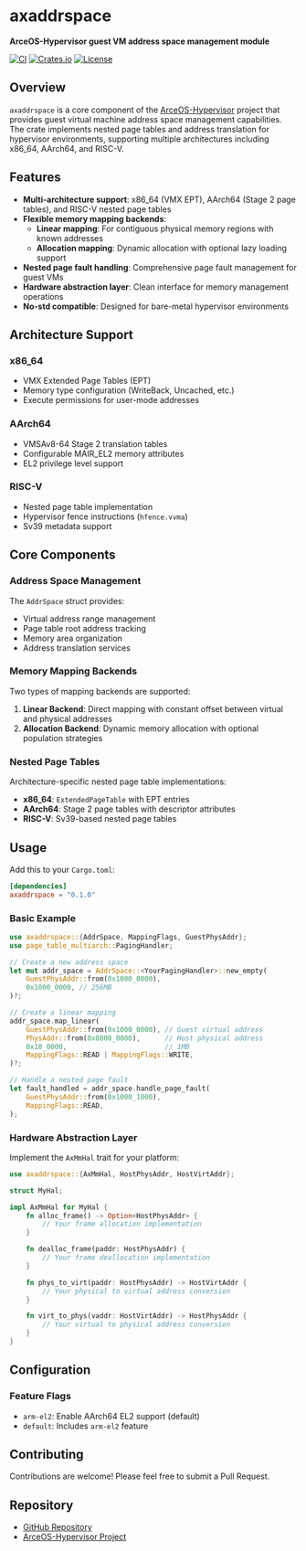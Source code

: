 # axaddrspace

**ArceOS-Hypervisor guest VM address space management module**

[![CI](https://github.com/arceos-hypervisor/axaddrspace/actions/workflows/ci.yml/badge.svg)](https://github.com/arceos-hypervisor/axaddrspace/actions/workflows/ci.yml)
[![Crates.io](https://img.shields.io/crates/v/axaddrspace)](https://crates.io/crates/axaddrspace)
[![License](https://img.shields.io/badge/license-Apache%202.0%20OR%20MIT-blue)](LICENSE)

## Overview

`axaddrspace` is a core component of the [ArceOS-Hypervisor](https://github.com/arceos-hypervisor/) project that provides guest virtual machine address space management capabilities. The crate implements nested page tables and address translation for hypervisor environments, supporting multiple architectures including x86_64, AArch64, and RISC-V.

## Features

- **Multi-architecture support**: x86_64 (VMX EPT), AArch64 (Stage 2 page tables), and RISC-V nested page tables
- **Flexible memory mapping backends**:
  - **Linear mapping**: For contiguous physical memory regions with known addresses
  - **Allocation mapping**: Dynamic allocation with optional lazy loading support
- **Nested page fault handling**: Comprehensive page fault management for guest VMs
- **Hardware abstraction layer**: Clean interface for memory management operations
- **No-std compatible**: Designed for bare-metal hypervisor environments

## Architecture Support

### x86_64
- VMX Extended Page Tables (EPT)
- Memory type configuration (WriteBack, Uncached, etc.)
- Execute permissions for user-mode addresses

### AArch64
- VMSAv8-64 Stage 2 translation tables
- Configurable MAIR_EL2 memory attributes
- EL2 privilege level support

### RISC-V
- Nested page table implementation
- Hypervisor fence instructions (`hfence.vvma`)
- Sv39 metadata support

## Core Components

### Address Space Management
The `AddrSpace` struct provides:
- Virtual address range management
- Page table root address tracking
- Memory area organization
- Address translation services

### Memory Mapping Backends
Two types of mapping backends are supported:

1. **Linear Backend**: Direct mapping with constant offset between virtual and physical addresses
2. **Allocation Backend**: Dynamic memory allocation with optional population strategies

### Nested Page Tables
Architecture-specific nested page table implementations:
- **x86_64**: `ExtendedPageTable` with EPT entries
- **AArch64**: Stage 2 page tables with descriptor attributes
- **RISC-V**: Sv39-based nested page tables

## Usage

Add this to your `Cargo.toml`:

```toml
[dependencies]
axaddrspace = "0.1.0"
```

### Basic Example

```rust
use axaddrspace::{AddrSpace, MappingFlags, GuestPhysAddr};
use page_table_multiarch::PagingHandler;

// Create a new address space
let mut addr_space = AddrSpace::<YourPagingHandler>::new_empty(
    GuestPhysAddr::from(0x1000_0000),
    0x1000_0000, // 256MB
)?;

// Create a linear mapping
addr_space.map_linear(
    GuestPhysAddr::from(0x1000_0000), // Guest virtual address
    PhysAddr::from(0x8000_0000),      // Host physical address
    0x10_0000,                        // 1MB
    MappingFlags::READ | MappingFlags::WRITE,
)?;

// Handle a nested page fault
let fault_handled = addr_space.handle_page_fault(
    GuestPhysAddr::from(0x1000_1000),
    MappingFlags::READ,
);
```

### Hardware Abstraction Layer

Implement the `AxMmHal` trait for your platform:

```rust
use axaddrspace::{AxMmHal, HostPhysAddr, HostVirtAddr};

struct MyHal;

impl AxMmHal for MyHal {
    fn alloc_frame() -> Option<HostPhysAddr> {
        // Your frame allocation implementation
    }

    fn dealloc_frame(paddr: HostPhysAddr) {
        // Your frame deallocation implementation  
    }

    fn phys_to_virt(paddr: HostPhysAddr) -> HostVirtAddr {
        // Your physical to virtual address conversion
    }

    fn virt_to_phys(vaddr: HostVirtAddr) -> HostPhysAddr {
        // Your virtual to physical address conversion
    }
}
```

## Configuration

### Feature Flags

- `arm-el2`: Enable AArch64 EL2 support (default)
- `default`: Includes `arm-el2` feature

## Contributing

Contributions are welcome! Please feel free to submit a Pull Request.

## Repository

- [GitHub Repository](https://github.com/arceos-hypervisor/axaddrspace)
- [ArceOS-Hypervisor Project](https://github.com/arceos-hypervisor/)
